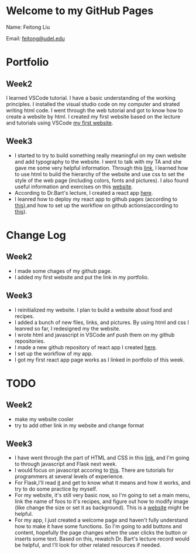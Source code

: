 # Welcome to my GitHub Pages

Name: Feitong Liu

Email: feitong@udel.edu

# Portfolio

## Week2 

I learned VSCode tutorial. I have a basic understanding of the working principles. I installed the visual studio code on my computer and strated writing html code. 
I went through the web tutorial and got to know how to create a website by html.
I created my first website based on the lecture and tutorials using VSCode [my first website](https://lfeitong.github.io/Week2-Web).


## Week3

- I started to try to build something really meaningful on my own website and add typography to the website. I went to talk with my TA and she gave me some very helpful information. Through this [link](https://marksheet.io/css-basics.html), I learned how to use html to build the hierarchy of the website and use css to set the style of the web page (including colors, fonts and pictures). I also found useful information and exercises on this [website](https://www.w3schools.com/css/css_positioning.asp).
- According to Dr.Bart's lecture, I created a react app [here](https://lfeitong.github.io/feitong-app/).
- I leanred how to deploy my react app to github pages (according to [this](https://dev.to/yuribenjamin/how-to-deploy-react-app-in-github-pages-2a1f)),and how to set up the workflow on github actions(according to [this](https://dev.to/dyarleniber/setting-up-a-ci-cd-workflow-on-github-actions-for-a-react-app-with-github-pages-and-codecov-4hnp)).



# Change Log

## Week2 

- I made some chages of my github page.
- I added my first website and put the link in my portfolio.


## Week3

 - I reinitialized my website. I plan to build a website about food and recipes.
 - I added a bunch of new files, links, and pictures. By using html and css I leanred so far, I redesigned my the website.
 - I wrote html and javascript in VSCode anf push them on my github repositories. 
 - I made a new github repository of react app I created [here](https://github.com/LFeitong/feitong-app).
 - I set up the workflow of my app.
 - I got my first react app page works as I linked in portfolio of this week.
 
 
 

# TODO 

## Week2

- make my website cooler
- try to add other link in my website and change format


## Week3

- I have went through the part of HTML and CSS in this [link](https://sun.iwu.edu/~mliffito/cs_codex/posts/web-development-basics/), and I'm going to through javascript and Flask next week.
- I would focus on javascript accoring to [this](https://developer.mozilla.org/en-US/docs/Web/JavaScript).  There are tutorials for programmers at several levels of experience.
- For Flask,I'll read [it](https://flask.palletsprojects.com/en/2.0.x/) and get to know what it means and how it works, and try to do some practice by myself.
- For my website, it's still very basic now, so I'm going to set a main menu, link the name of foos to it's recipes, and figure out how to modify image (like change the size or set it as background). This is a [website](https://developer.mozilla.org/en-US/docs/Web/HTML/Global_attributes) might be helpful.
- For my app, I just created a welcome page and haven't fully understand how to make it have some functions. So I'm going to add buttons and content, hopefully the page changes when the user clicks the button or inserts some text. Based on this, rewatch Dr. Bart's lecture record would be helpful, and I'll look for other related resources if needed.



